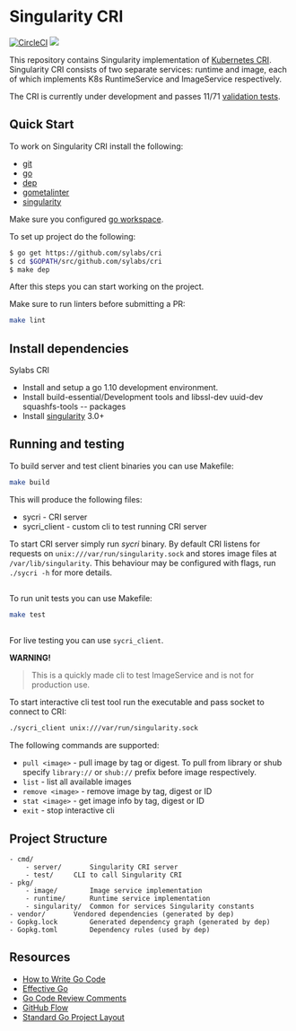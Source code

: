 # Singularity CRI

[![CircleCI](https://circleci.com/gh/sylabs/cri.svg?style=svg&circle-token=276de7aa1d82749ecf8ed6513c72399041885dec)](https://circleci.com/gh/sylabs/cri)
<a href="https://app.zenhub.com/workspace/o/sylabs/cri/boards"><img src="https://raw.githubusercontent.com/ZenHubIO/support/master/zenhub-badge.png"></a>

This repository contains Singularity implementation of [Kubernetes CRI](https://github.com/kubernetes/community/blob/master/contributors/devel/container-runtime-interface.md). Singularity CRI consists of
two separate services: runtime and image, each of which implements K8s RuntimeService and ImageService respectively.


The CRI is currently under development and passes 11/71 [validation tests](https://github.com/kubernetes-sigs/cri-tools/blob/master/docs/validation.md).

## Quick Start

To work on Singularity CRI install the following:

- [git](https://git-scm.com/downloads)
- [go](https://golang.org/doc/install)
- [dep](https://golang.github.io/dep/docs/installation.html)
- [gometalinter](https://github.com/alecthomas/gometalinter#installing)
- [singularity](https://github.com/singularityware/singularity/blob/master/INSTALL.md)

Make sure you configured [go workspace](https://golang.org/doc/code.html).

To set up project do the following:

```bash
$ go get https://github.com/sylabs/cri
$ cd $GOPATH/src/github.com/sylabs/cri
$ make dep
```
After this steps you can start working on the project.

Make sure to run linters before submitting a PR:

```bash
make lint
```
## Install dependencies

Sylabs CRI
 - Install and setup a go 1.10 development environment.
 - Install  build-essential/Development tools and libssl-dev uuid-dev squashfs-tools -- packages
 - Install [singularity](https://github.com/singularityware/singularity) 3.0+


## Running and testing

To build server and test client binaries you can use Makefile:

```bash
make build
```

This will produce the following files:
- sycri - CRI server
- sycri_client - custom cli to test running CRI server

To start CRI server simply run _sycri_ binary. By default CRI listens for requests on
`unix:///var/run/singularity.sock` and stores image files at `/var/lib/singularity`. This behaviour may be configured
with flags, run `./sycri -h` for more details.

##
To run unit tests you can use Makefile:
```bash
make test
```

##
For live testing you can use `sycri_client`.

**WARNING!**
> This is a quickly made cli to test ImageService and is not
for production use.

To start interactive cli test tool run the executable and pass socket to connect to CRI:
```bash
./sycri_client unix:///var/run/singularity.sock
```

The following commands are supported:
- `pull <image>` - pull image by tag or digest. To pull from library or shub specify `library://` or `shub://` prefix
before image respectively.
- `list` - list all available images
- `remove <image>` - remove image by tag, digest or ID
- `stat <image>` - get image info by tag, digest or ID
- `exit` - stop interactive cli

## Project Structure

```
- cmd/
    - server/		Singularity CRI server
    - test/		CLI to call Singularity CRI
- pkg/
    - image/		Image service implementation
    - runtime/		Runtime service implementation
    - singularity/	Common for services Singularity constants
- vendor/		Vendored dependencies (generated by dep)
- Gopkg.lock		Generated dependency graph (generated by dep)
- Gopkg.toml		Dependency rules (used by dep)
```

## Resources

* [How to Write Go Code](https://golang.org/doc/code.html)
* [Effective Go](https://golang.org/doc/effective_go.html)
* [Go Code Review Comments](https://github.com/golang/go/wiki/CodeReviewComments)
* [GitHub Flow](https://guides.github.com/introduction/flow/)
* [Standard Go Project Layout](https://github.com/golang-standards/project-layout)
